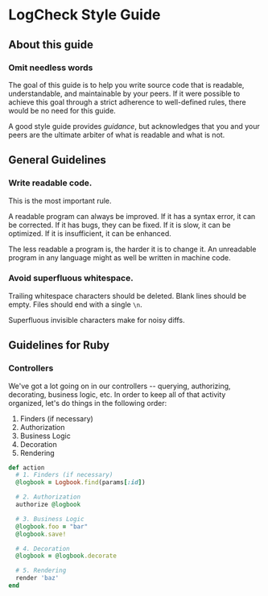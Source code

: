 # LogCheck Style Guide


## About this guide


### Omit needless words

The goal of this guide is to help you write source code that is
readable, understandable, and maintainable by your peers. If it were
possible to achieve this goal through a strict adherence to
well-defined rules, there would be no need for this guide.

A good style guide provides _guidance_, but acknowledges that you and
your peers are the ultimate arbiter of what is readable and what is
not.


## General Guidelines


### Write readable code.

This is the most important rule.

A readable program can always be improved. If it has a syntax error,
it can be corrected. If it has bugs, they can be fixed. If it is slow,
it can be optimized. If it is insufficient, it can be enhanced.

The less readable a program is, the harder it is to change it. An
unreadable program in any language might as well be written in machine
code.


### Avoid superfluous whitespace.

Trailing whitespace characters should be deleted.  Blank lines should
be empty. Files should end with a single `\n`.

Superfluous invisible characters make for noisy diffs.


## Guidelines for Ruby


### Controllers

We've got a lot going on in our controllers -- querying, authorizing,
decorating, business logic, etc. In order to keep all of that activity
organized, let's do things in the following order:

1. Finders (if necessary)
2. Authorization
3. Business Logic
4. Decoration
5. Rendering

```ruby
def action
  # 1. Finders (if necessary)
  @logbook = Logbook.find(params[:id])

  # 2. Authorization
  authorize @logbook

  # 3. Business Logic
  @logbook.foo = "bar"
  @logbook.save!

  # 4. Decoration
  @logbook = @logbook.decorate

  # 5. Rendering
  render 'baz'
end
```
